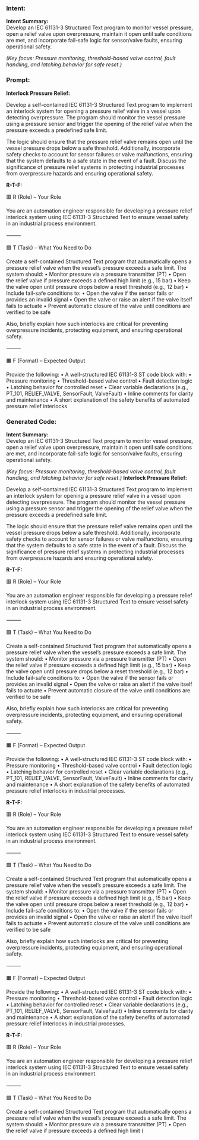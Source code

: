 ### Intent:
**Intent Summary:**  
Develop an IEC 61131-3 Structured Text program to monitor vessel pressure, open a relief valve upon overpressure, maintain it open until safe conditions are met, and incorporate fail-safe logic for sensor/valve faults, ensuring operational safety.  

*(Key focus: Pressure monitoring, threshold-based valve control, fault handling, and latching behavior for safe reset.)*

### Prompt:
**Interlock Pressure Relief:**

Develop a self-contained IEC 61131-3 Structured Text program to implement an interlock system for opening a pressure relief valve in a vessel upon detecting overpressure. The program should monitor the vessel pressure using a pressure sensor and trigger the opening of the relief valve when the pressure exceeds a predefined safe limit.

The logic should ensure that the pressure relief valve remains open until the vessel pressure drops below a safe threshold. Additionally, incorporate safety checks to account for sensor failures or valve malfunctions, ensuring that the system defaults to a safe state in the event of a fault. Discuss the significance of pressure relief systems in protecting industrial processes from overpressure hazards and ensuring operational safety.

**R-T-F:**

🟥 R (Role) – Your Role

You are an automation engineer responsible for developing a pressure relief interlock system using IEC 61131-3 Structured Text to ensure vessel safety in an industrial process environment.

⸻

🟩 T (Task) – What You Need to Do

Create a self-contained Structured Text program that automatically opens a pressure relief valve when the vessel’s pressure exceeds a safe limit. The system should:
	•	Monitor pressure via a pressure transmitter (PT)
	•	Open the relief valve if pressure exceeds a defined high limit (e.g., 15 bar)
	•	Keep the valve open until pressure drops below a reset threshold (e.g., 12 bar)
	•	Include fail-safe conditions to:
	•	Open the valve if the sensor fails or provides an invalid signal
	•	Open the valve or raise an alert if the valve itself fails to actuate
	•	Prevent automatic closure of the valve until conditions are verified to be safe

Also, briefly explain how such interlocks are critical for preventing overpressure incidents, protecting equipment, and ensuring operational safety.

⸻

🟧 F (Format) – Expected Output

Provide the following:
	•	A well-structured IEC 61131-3 ST code block with:
	•	Pressure monitoring
	•	Threshold-based valve control
	•	Fault detection logic
	•	Latching behavior for controlled reset
	•	Clear variable declarations (e.g., PT_101, RELIEF_VALVE, SensorFault, ValveFault)
	•	Inline comments for clarity and maintenance
	•	A short explanation of the safety benefits of automated pressure relief interlocks

### Generated Code:
**Intent Summary:**  
Develop an IEC 61131-3 Structured Text program to monitor vessel pressure, open a relief valve upon overpressure, maintain it open until safe conditions are met, and incorporate fail-safe logic for sensor/valve faults, ensuring operational safety.  

*(Key focus: Pressure monitoring, threshold-based valve control, fault handling, and latching behavior for safe reset.)*
**Interlock Pressure Relief:**

Develop a self-contained IEC 61131-3 Structured Text program to implement an interlock system for opening a pressure relief valve in a vessel upon detecting overpressure. The program should monitor the vessel pressure using a pressure sensor and trigger the opening of the relief valve when the pressure exceeds a predefined safe limit.

The logic should ensure that the pressure relief valve remains open until the vessel pressure drops below a safe threshold. Additionally, incorporate safety checks to account for sensor failures or valve malfunctions, ensuring that the system defaults to a safe state in the event of a fault. Discuss the significance of pressure relief systems in protecting industrial processes from overpressure hazards and ensuring operational safety.

**R-T-F:**

🟥 R (Role) – Your Role

You are an automation engineer responsible for developing a pressure relief interlock system using IEC 61131-3 Structured Text to ensure vessel safety in an industrial process environment.

⸻

🟩 T (Task) – What You Need to Do

Create a self-contained Structured Text program that automatically opens a pressure relief valve when the vessel’s pressure exceeds a safe limit. The system should:
	•	Monitor pressure via a pressure transmitter (PT)
	•	Open the relief valve if pressure exceeds a defined high limit (e.g., 15 bar)
	•	Keep the valve open until pressure drops below a reset threshold (e.g., 12 bar)
	•	Include fail-safe conditions to:
	•	Open the valve if the sensor fails or provides an invalid signal
	•	Open the valve or raise an alert if the valve itself fails to actuate
	•	Prevent automatic closure of the valve until conditions are verified to be safe

Also, briefly explain how such interlocks are critical for preventing overpressure incidents, protecting equipment, and ensuring operational safety.

⸻

🟧 F (Format) – Expected Output

Provide the following:
	•	A well-structured IEC 61131-3 ST code block with:
	•	Pressure monitoring
	•	Threshold-based valve control
	•	Fault detection logic
	•	Latching behavior for controlled reset
	•	Clear variable declarations (e.g., PT_101, RELIEF_VALVE, SensorFault, ValveFault)
	•	Inline comments for clarity and maintenance
	•	A short explanation of the safety benefits of automated pressure relief interlocks in industrial processes.

**R-T-F:**

🟥 R (Role) – Your Role

You are an automation engineer responsible for developing a pressure relief interlock system using IEC 61131-3 Structured Text to ensure vessel safety in an industrial process environment.

⸻

🟩 T (Task) – What You Need to Do

Create a self-contained Structured Text program that automatically opens a pressure relief valve when the vessel’s pressure exceeds a safe limit. The system should:
	•	Monitor pressure via a pressure transmitter (PT)
	•	Open the relief valve if pressure exceeds a defined high limit (e.g., 15 bar)
	•	Keep the valve open until pressure drops below a reset threshold (e.g., 12 bar)
	•	Include fail-safe conditions to:
	•	Open the valve if the sensor fails or provides an invalid signal
	•	Open the valve or raise an alert if the valve itself fails to actuate
	•	Prevent automatic closure of the valve until conditions are verified to be safe

Also, briefly explain how such interlocks are critical for preventing overpressure incidents, protecting equipment, and ensuring operational safety.

⸻

🟧 F (Format) – Expected Output

Provide the following:
	•	A well-structured IEC 61131-3 ST code block with:
	•	Pressure monitoring
	•	Threshold-based valve control
	•	Fault detection logic
	•	Latching behavior for controlled reset
	•	Clear variable declarations (e.g., PT_101, RELIEF_VALVE, SensorFault, ValveFault)
	•	Inline comments for clarity and maintenance
	•	A short explanation of the safety benefits of automated pressure relief interlocks in industrial processes.

**R-T-F:**

🟥 R (Role) – Your Role

You are an automation engineer responsible for developing a pressure relief interlock system using IEC 61131-3 Structured Text to ensure vessel safety in an industrial process environment.

⸻

🟩 T (Task) – What You Need to Do

Create a self-contained Structured Text program that automatically opens a pressure relief valve when the vessel’s pressure exceeds a safe limit. The system should:
	•	Monitor pressure via a pressure transmitter (PT)
	•	Open the relief valve if pressure exceeds a defined high limit (
